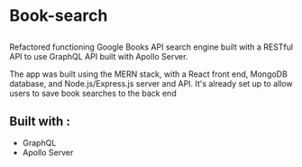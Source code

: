 # Book-search

##
Refactored functioning Google Books API search engine built with a RESTful API to use GraphQL API built with Apollo Server. 

The app was built using the MERN stack, with a React front end, MongoDB database, and Node.js/Express.js server and API. It's already set up to allow users to save book searches to the back end



## Built with : 
 * GraphQL
 * Apollo Server



